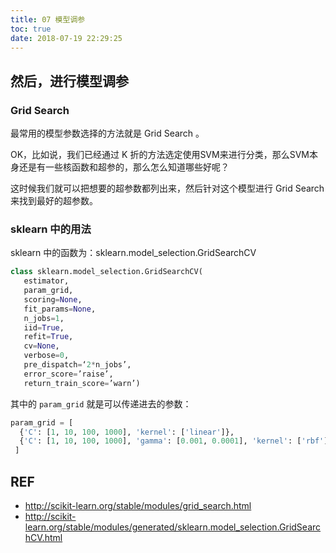 ```yaml
---
title: 07 模型调参
toc: true
date: 2018-07-19 22:29:25
---
```

## 然后，进行模型调参


### Grid Search

最常用的模型参数选择的方法就是 Grid Search 。


OK，比如说，我们已经通过 K 折的方法选定使用SVM来进行分类，那么SVM本身还是有一些核函数和超参的，那么怎么知道哪些好呢？

这时候我们就可以把想要的超参数都列出来，然后针对这个模型进行 Grid Search 来找到最好的超参数。



### sklearn 中的用法

sklearn 中的函数为：sklearn.model_selection.GridSearchCV


```python
class sklearn.model_selection.GridSearchCV(
   estimator,
   param_grid,
   scoring=None,
   fit_params=None,
   n_jobs=1,
   iid=True,
   refit=True,
   cv=None,
   verbose=0,
   pre_dispatch=‘2*n_jobs’,
   error_score=’raise’,
   return_train_score=’warn’)
```

其中的 `param_grid` 就是可以传递进去的参数：

```python
param_grid = [
  {'C': [1, 10, 100, 1000], 'kernel': ['linear']},
  {'C': [1, 10, 100, 1000], 'gamma': [0.001, 0.0001], 'kernel': ['rbf']},
 ]
```








## REF
- http://scikit-learn.org/stable/modules/grid_search.html
- http://scikit-learn.org/stable/modules/generated/sklearn.model_selection.GridSearchCV.html
